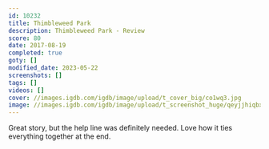 ```yaml
---
id: 10232
title: Thimbleweed Park
description: Thimbleweed Park - Review
score: 80
date: 2017-08-19
completed: true
goty: []
modified_date: 2023-05-22
screenshots: []
tags: []
videos: []
cover: //images.igdb.com/igdb/image/upload/t_cover_big/co1wq3.jpg
image: //images.igdb.com/igdb/image/upload/t_screenshot_huge/qeyjjhiqbxphitf5u1am.jpg
---
```

Great story, but the help line was definitely needed. Love how it ties everything together at the end.